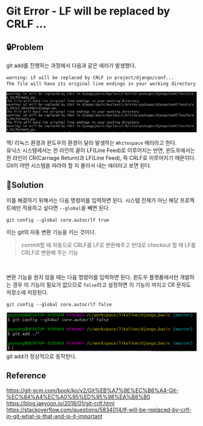 # Git Error - LF will be replaced by CRLF ...

## 🔒Problem

git add를 진행하는 과정에서 다음과 같은 에러가 발생했다.

```
warning: LF will be replaced by CRLF in project/django/conf...
The file will have its original line endings in your working directory
```

![error_img](./git_err_lf.png)

맥/ 리눅스 환경과 윈도우의 환경이 달라 발생하는 `Whitespace` 에러라고 한다.<br>
유닉스 시스템에서는 한 라인의 끝이 LF(Line Feed)로 이루어지는 반면, 윈도우에서는 한 라인이 CR(Carriage Return)과 LF(Line Feed), 즉 CRLF로 이루어지기 때문이다. Git이 어떤 시스템을 따라야 할 지 몰라서 내는 에러라고 보면 된다.

## 🔑Solution

이를 해결하기 위해서는 다음 명령어를 입력하면 된다.
시스템 전체가 아닌 해당 프로젝트에만 적용하고 싶다면 `--global`을 빼면 된다.

```
git config --global core.autocrlf true
```

이는 git의 자동 변환 기능을 키는 것이다.

> commit할 때 자동으로 CRLF를 LF로 변환해주고 반대로 checkout 할 때 LF를 CRLF로 변환해 주는 기능

<br>

변환 기능을 원치 않을 때는 다음 명령어를 입력하면 된다.
윈도우 플랫폼에서만 개발하는 경우 이 기능이 필요가 없으므로 `false`라고 설정하면 이 기능이 꺼지고 CR 문자도 저장소에 저장된다.

```
git config --global core.autocrlf false
```

![sol_img](./git_err_lf_sol.png)
git add가 정상적으로 동작한다.

## Reference

https://git-scm.com/book/ko/v2/Git%EB%A7%9E%EC%B6%A4-Git-%EC%84%A4%EC%A0%95%ED%95%98%EA%B8%B0
https://blog.jaeyoon.io/2018/01/git-crlf.html
https://stackoverflow.com/questions/5834014/lf-will-be-replaced-by-crlf-in-git-what-is-that-and-is-it-important
